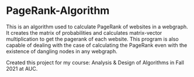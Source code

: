 # PageRank-Algorithm
This is an algorithm used to calculate PageRank of websites in a webgraph.
It creates the matrix of probabilities and calculates matrix-vector multiplication to get the pagerank of each website. This program is also capable of dealing with the case of calculating the PageRank even with the existence of dangling nodes in any webgraph.

Created this project for my course: Analysis & Design of Algorithms in Fall 2021 at AUC.
